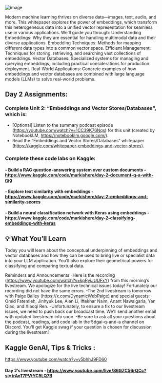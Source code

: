 ![image](https://github.com/user-attachments/assets/279d3c8f-f204-4cd5-ac5a-997bc8304200)

Modern machine learning thrives on diverse data—images, text, audio, and more. This whitepaper explores the power of embeddings, which transform this heterogeneous data into a unified vector representation for seamless use in various applications. We'll guide you through:
 Understanding Embeddings: Why they are essential for handling multimodal data and their diverse applications.
 Embedding Techniques: Methods for mapping different data types into a common vector space.
 Efficient Management: Techniques for storing, retrieving, and searching vast collections of embeddings.
 Vector Databases: Specialized systems for managing and querying embeddings, including practical considerations for production deployment.
 Real-World Applications: Concrete examples of how embeddings and vector databases are combined with large language models (LLMs) to solve real-world problems.


## Day 2 Assignments:
### Complete Unit 2: “Embeddings and Vector Stores/Databases”, which is:
- [Optional] Listen to the summary podcast episode (https://youtube.com/watch?v=1CC39K76Nqs) for this unit (created by NotebookLM, https://notebooklm.google.com/).
- Read the “Embeddings and Vector Stores/Databases” whitepaper (https://kaggle.com/whitepaper-embeddings-and-vector-stores).
  
### Complete these code labs on Kaggle:
  #### - Build a RAG question-answering system over custom documents - https://www.kaggle.com/code/markishere/day-2-document-q-a-with-rag
  #### - Explore text similarity with embeddings - https://www.kaggle.com/code/markishere/day-2-embeddings-and-similarity-scores
  #### - Build a neural classification network with Keras using embeddings - https://www.kaggle.com/code/markishere/day-2-classifying-embeddings-with-keras

## 💡 What You’ll Learn

Today you will learn about the conceptual underpinning of embeddings and vector databases and how they can be used to bring live or specialist data into your LLM application. You’ll also explore their geometrical powers for classifying and comparing textual data. 

 Reminders and Announcements
-Here is the recording (https://www.youtube.com/watch?v=kpRyiJUUFxY) from this morning’s livestream. We apologize for the live technical issues today! Fortunately our recording did not have the same errors.
-The 2nd livestream is tomorrow with Paige Bailey (https://x.com/DynamicWebPaige) and special guests: Omid Fatemieh, Jinhyuk Lee, Alan Li, Iftekhar Naim, Anant Nawalgaria, Yan Qiao, and Xiaoqi Ren.
-Unfortunately, to ensure a fix to our livestream issues, we need to push back our broadcast time. We'll send another email with updated livestream info soon.
-Be sure to ask all your questions about the podcast, readings, and code lab in the ⁠5dgai-q-and-a channel on Discord. You'll get Kaggle swag if your question is chosen for discussion during the livestream!

## Kaggle GenAI, Tips & Tricks :

https://www.youtube.com/watch?v=v5bhhJ9FD60
#### Day 2’s  livestream - https://www.youtube.com/live/86GZC56rQCc?si=trAoT7PVtYC5LQ7B
